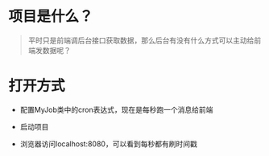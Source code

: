 # 项目是什么？
> 平时只是前端调后台接口获取数据，那么后台有没有什么方式可以主动给前端发数据呢？
# 打开方式

- 配置MyJob类中的cron表达式，现在是每秒跑一个消息给前端 

- 启动项目

- 浏览器访问localhost:8080，可以看到每秒都有刷时间戳

